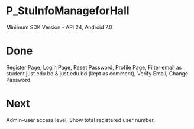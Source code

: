 # P_StuInfoManageforHall
Minimum SDK Version - API 24, Android 7.0

# Done
Register Page,
Login Page,
Reset Password,
Profile Page,
Filter email as student.just.edu.bd & just.edu.bd (kept as comment),
Verify Email,
Change Password

# Next
Admin-user access level,
Show total registered user number,
